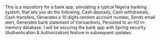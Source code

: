 This is a repository for a bank app, simulating a typical Nigeria banking system, that lets you do the following;
Cash deposits,
Cash withdrawals,
Cash transfers,
Generates a 10 digits random account number,
Sends email alert,
Generates bank statement of transactions,
Persisted to an H2 in-memory database.
I will be securing the bank app with Spring security (Authentication & Authorization) feature in subsequent updates

